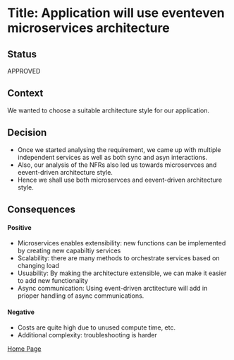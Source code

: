# Title: Application will use eventeven microservices architecture

## Status

APPROVED

## Context

We wanted to choose a suitable architecture style for our application.


## Decision

* Once we started analysing the requirement, we came up with multiple independent services as well as both sync and asyn interactions.
* Also, our analysis of the NFRs also led us towards microservces and eevent-driven architecture style.
* Hence we shall use both microservces and eevent-driven architecture style.


## Consequences

#### Positive
* Microservices enables extensibility: new functions can be implemented by creating new capabiltiy services
* Scalability: there are many methods to orchestrate services based on changing load
* Usuability: By making the architecture extensible, we can make it easier to add new functionality
* Async communication: Using event-driven arctitecture will add in prioper handling of async communications.

#### Negative
* Costs are quite high due to unused compute time, etc.
* Additional complexity: troubleshooting is harder


[Home Page](../README.md)